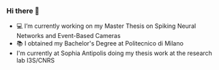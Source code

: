 ### Hi there 👋

- 💻 I’m currently working on my Master Thesis on Spiking Neural Networks and Event-Based Cameras
- 📚 I obtained my Bachelor's Degree at Politecnico di Milano
- I'm currently at Sophia Antipolis doing my thesis work at the research lab I3S/CNRS

<!--
**rfma23/rfma23** is a ✨ _special_ ✨ repository because its `README.md` (this file) appears on your GitHub profile.

Here are some ideas to get you started:

- 🔭 I’m currently working on ...
- 🌱 I’m currently learning ...
- 👯 I’m looking to collaborate on ...
- 🤔 I’m looking for help with ...
- 💬 Ask me about ...
- 📫 How to reach me: ...
- 😄 Pronouns: ...
- ⚡ Fun fact: ...
-->
